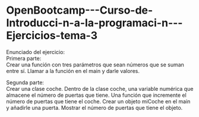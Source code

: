 # OpenBootcamp---Curso-de-Introducci-n-a-la-programaci-n---Ejercicios-tema-3
Enunciado del ejercicio:  
Primera parte:  
Crear una función con tres parámetros que sean números que se suman entre sí.  Llamar a la función en el main y darle valores.  

Segunda parte:  
Crear una clase coche.  Dentro de la clase coche, una variable numérica que almacene el número de puertas que tiene.  Una función que incremente el número de puertas que tiene el coche.  Crear un objeto miCoche en el main y añadirle una puerta.  Mostrar el número de puertas que tiene el objeto.
